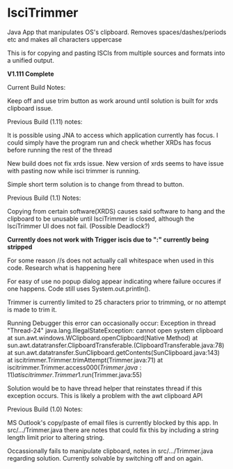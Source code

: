 # IsciTrimmer

Java App that manipulates OS's clipboard. Removes spaces/dashes/periods etc and makes all characters uppercase

This is for copying and pasting ISCIs from multiple sources and formats into a unified output. 

**V1.111 Complete**

Current Build Notes:

Keep off and use trim button as work around until solution is built for xrds clipboard issue.

Previous Build (1.11) notes:

It is possible using JNA to access which application currently has focus. I could simply have the program run and check whether XRDs has focus before running the rest of the thread

New build does not fix xrds issue. New version of xrds seems to have issue with pasting now while isci trimmer is running. 

Simple short term solution is to change from thread to button. 


Previous Build (1.1) Notes:

Copying from certain software(XRDS) causes said software to hang and the clipboard to be unusable until IsciTrimmer is closed, although the IsciTrimmer UI does not fail. (Possible Deadlock?)

**Currently does not work with Trigger iscis due to ":" currently being stripped**

For some reason //s does not actually call whitespace when used in this code. Research what is happening here

For easy of use no popup dialog appear indicating where failure occures if one happens. Code still uses System.out.println().

Trimmer is currently limited to 25 characters prior to trimming, or no attempt is made to trim it.

Running Debugger this error can occasionally occur:
Exception in thread "Thread-24" java.lang.IllegalStateException: cannot open system clipboard
	at sun.awt.windows.WClipboard.openClipboard(Native Method)
	at sun.awt.datatransfer.ClipboardTransferable.<init>(ClipboardTransferable.java:78)
	at sun.awt.datatransfer.SunClipboard.getContents(SunClipboard.java:143)
	at iscitrimmer.Trimmer.trimAttempt(Trimmer.java:71)
	at iscitrimmer.Trimmer.access$000(Trimmer.java:11)
	at iscitrimmer.Trimmer$1.run(Trimmer.java:55)
  
Solution would be to have thread helper that reinstates thread if this exception occurs. This is likely a problem with the awt clipboard API


Previous Build (1.0) Notes:

MS Outlook's copy/paste of email files is currently blocked by this app. In src/.../Trimmer.java there are notes that could fix this by including a string length limit prior to altering string.

Occassionally fails to manipulate clipboard, notes in src/.../Trimmer.java regarding solution. Currently solvable by switching off and on again.
